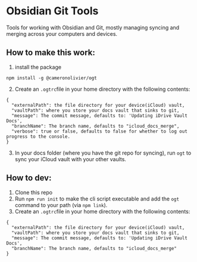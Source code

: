 # Obsidian Git Tools
Tools for working with Obsidian and Git, mostly managing syncing and merging across your computers and devices.

## How to make this work:
1. install the package
```shell
npm install -g @cameronolivier/ogt
```
2. Create an `.ogtrc`file in your home directory with the following contents:
```
{
  "externalPath": the file directory for your device(iCloud) vault,
  "vaultPath": where you store your docs vault that sinks to git,
  "message": The commit message, defaults to: 'Updating iDrive Vault Docs',
  "branchName": The branch name, defaults to "icloud_docs_merge",
  "verbose": true or false, defaults to false for whether to log out progress to the console.
}
```
3. In your docs folder (where you have the git repo for syncing), run `ogt` to sync your iCloud vault with your 
   other vaults.

## How to dev:
1. Clone this repo
2. Run `npm run init` to make the cli script executable and add the `ogt` command to your path (via `npm link`).
3. Create an `.ogtrc`file in your home directory with the following contents:
```
{
  "externalPath": the file directory for your device(iCloud) vault,
  "vaultPath": where you store your docs vault that sinks to git,
  "message": The commit message, defaults to: 'Updating iDrive Vault Docs',
  "branchName": The branch name, defaults to "icloud_docs_merge"
}
```
